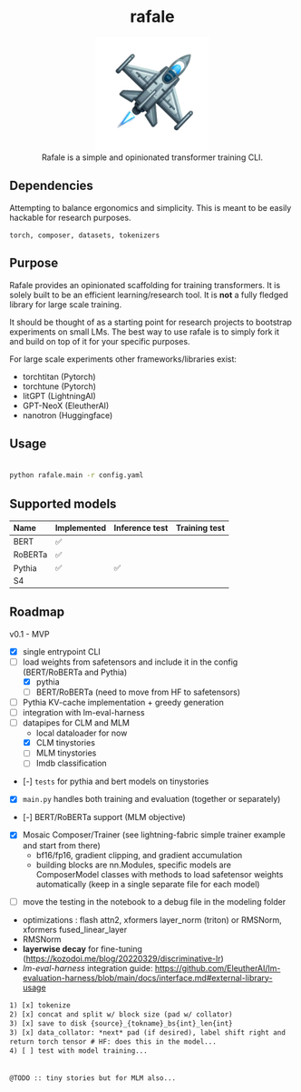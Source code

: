 <div class="header" align="center">

# rafale

<div class="logo">
<p align="center">
<img src="./lil_logo/rafale-logo.png" alt="rafale-logo" width="200px" />
<br>
Rafale is a simple and opinionated transformer training CLI.
</p>
</div>

</div>


## Dependencies

Attempting to balance ergonomics and simplicity. This is meant to be easily hackable for research purposes.

```
torch, composer, datasets, tokenizers
```

## Purpose

Rafale provides an opinionated scaffolding for training transformers. It is solely built to be an efficient
learning/research tool. It is **not** a fully fledged library for large scale training.

It should be thought of as a starting point for research projects to bootstrap experiments on small LMs. The best way to
use rafale is to simply fork it and build on top of it for your specific purposes.

For large scale experiments other frameworks/libraries exist:
- torchtitan (Pytorch)
- torchtune (Pytorch)
- litGPT (LightningAI)
- GPT-NeoX (EleutherAI)
- nanotron (Huggingface)

## Usage

```sh

python rafale.main -r config.yaml

```

## Supported models


| Name    | Implemented | Inference test | Training test |
|:--------|:------------|:---------------|:--------------|
| BERT    | ✅          |                |               |
| RoBERTa | ✅          |                |               |
| Pythia  | ✅          | ✅             |               |
| S4      |             |                |               |


## Roadmap

v0.1 - MVP
- [x] single entrypoint CLI
- [ ] load weights from safetensors and include it in the config (BERT/RoBERTa and Pythia)
  - [x] pythia
  - [ ] BERT/RoBERTa (need to move from HF to safetensors)
- [ ] Pythia KV-cache implementation + greedy generation
- [ ] integration with lm-eval-harness
- [ ] datapipes for CLM and MLM
  - local dataloader for now
  - [x] CLM tinystories
  - [ ] MLM tinystories
  - [ ] Imdb classification
- [-] ```tests``` for pythia and bert models on tinystories
- [x] ```main.py``` handles both training and evaluation (together or separately)
- [-] BERT/RoBERTa support (MLM objective)
- [x] Mosaic Composer/Trainer (see lightning-fabric simple trainer example and start from there)
  + bf16/fp16, gradient clipping, and gradient accumulation
  + building blocks are nn.Modules, specific models are ComposerModel classes with methods to load safetensor weights
    automatically (keep in a single separate file for each model)

+ [ ] move the testing in the notebook to a debug file in the modeling folder
+ optimizations : flash attn2, xformers layer_norm (triton) or RMSNorm, xformers fused_linear_layer
+ RMSNorm
+ **layerwise decay** for fine-tuning (https://kozodoi.me/blog/20220329/discriminative-lr)
+ *lm-eval-harness* integration guide:  https://github.com/EleutherAI/lm-evaluation-harness/blob/main/docs/interface.md#external-library-usage



```
1) [x] tokenize
2) [x] concat and split w/ block size (pad w/ collator)
3) [x] save to disk {source}_{tokname}_bs{int}_len{int}
3) [x] data_collator: *next* pad (if desired), label shift right and return torch tensor # HF: does this in the model...
4) [ ] test with model training...


@TODO :: tiny stories but for MLM also...
```
